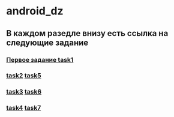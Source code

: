 # android_dz
 
## В каждом разедле внизу есть ссылка на следующие задание
 
### [Первое задание task1](/task1/)

### [task2](/task2/) [task5](/task5/)
### [task3](/task3/) [task6](/task6/)
### [task4](/task4/) [task7](/task7/)
